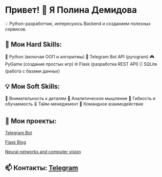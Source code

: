 # Привет! 👋 Я Полина Демидова
💡 Python-разработчик, интересуюсь Backend и созданием полезных сервисов.

## 🔧 Мои Hard Skills:
🐍 Python (включая ООП и алгоритмы)
🤖 Telegram Bot API (pyrogram)
🎮 PyGame (создание простых игр)
🌐 Flask (разработка REST API)
🗄️ SQLite (работа с базами данных)

## 💡 Мои Soft Skills:
📑 Внимательность к деталям 
🧠 Аналитическое мышление 
🔄 Гибкость и обучаемость 
⏳ Тайм-менеджмент
🤝 Командное взаимодействие

## 📌 Мои проекты:
[Telegram Bot](https://github.com/polinademidova/Telegram-bot)

[Flask Blog](https://github.com/polinademidova/Flask-Blog)

[Neural networks and computer vision](https://github.com/polinademidova/Neural-networks-and-computer-vision)

## 📫 Контакты: [Telegram](https://t.me/prosto_liptonn)
